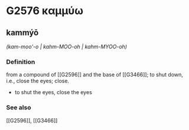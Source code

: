 # G2576 καμμύω

## kammýō

_(kam-moo'-o | kahm-MOO-oh | kahm-MYOO-oh)_

### Definition

from a compound of [[G2596]] and the base of [[G3466]]; to shut down, i.e., close the eyes; close.

- to shut the eyes, close the eyes

### See also

[[G2596]], [[G3466]]

